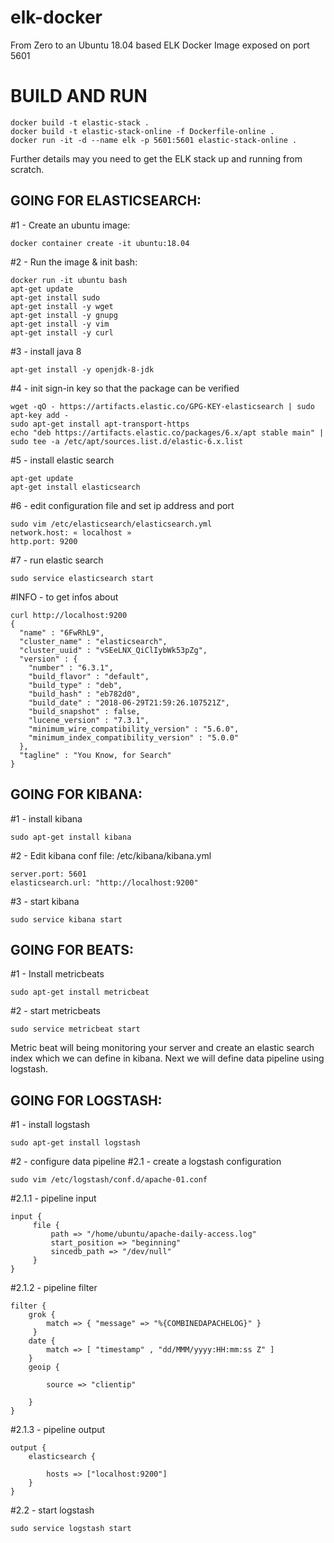# elk-docker
From Zero to an Ubuntu 18.04 based ELK Docker Image exposed on port 5601

# BUILD AND RUN
```
docker build -t elastic-stack .  
docker build -t elastic-stack-online -f Dockerfile-online .  
docker run -it -d --name elk -p 5601:5601 elastic-stack-online . 
```

Further details may you need to get the ELK stack up and running from scratch.

## GOING FOR ELASTICSEARCH:

#1 - Create an ubuntu image:
```
docker container create -it ubuntu:18.04
```

#2 - Run the image & init bash:
```
docker run -it ubuntu bash
apt-get update
apt-get install sudo
apt-get install -y wget
apt-get install -y gnupg
apt-get install -y vim
apt-get install -y curl
```

#3 - install java 8
```
apt-get install -y openjdk-8-jdk
```

#4 - init sign-in key so that the package can be verified
```
wget -qO - https://artifacts.elastic.co/GPG-KEY-elasticsearch | sudo apt-key add -
sudo apt-get install apt-transport-https
echo "deb https://artifacts.elastic.co/packages/6.x/apt stable main" | sudo tee -a /etc/apt/sources.list.d/elastic-6.x.list
```

#5 - install elastic search
```
apt-get update
apt-get install elasticsearch
```

#6 - edit configuration file and set ip address and port
```
sudo vim /etc/elasticsearch/elasticsearch.yml
network.host: « localhost »
http.port: 9200
```

#7 - run elastic search
```
sudo service elasticsearch start 
```

#INFO - to get infos about 
```
curl http://localhost:9200
{
  "name" : "6FwRhL9",
  "cluster_name" : "elasticsearch",
  "cluster_uuid" : "vSEeLNX_QiClIybWk53pZg",
  "version" : {
    "number" : "6.3.1",
    "build_flavor" : "default",
    "build_type" : "deb",
    "build_hash" : "eb782d0",
    "build_date" : "2018-06-29T21:59:26.107521Z",
    "build_snapshot" : false,
    "lucene_version" : "7.3.1",
    "minimum_wire_compatibility_version" : "5.6.0",
    "minimum_index_compatibility_version" : "5.0.0"
  },
  "tagline" : "You Know, for Search"
}
```

## GOING FOR KIBANA:

#1 - install kibana
```
sudo apt-get install kibana
```

#2 - Edit kibana conf file: /etc/kibana/kibana.yml
```
server.port: 5601
elasticsearch.url: "http://localhost:9200"
```

#3 - start kibana
```
sudo service kibana start
```

## GOING FOR BEATS:

#1 - Install metricbeats
```
sudo apt-get install metricbeat
```

#2 - start metricbeats
```
sudo service metricbeat start
```

Metric beat will being monitoring your server and create an elastic search index which we can define in kibana.
Next we will define data pipeline using logstash.

## GOING FOR LOGSTASH:

#1 - install logstash
```
sudo apt-get install logstash
```

#2 - configure data pipeline
#2.1 - create a logstash configuration
```
sudo vim /etc/logstash/conf.d/apache-01.conf
```

#2.1.1 - pipeline input
```
input {
     file {
         path => "/home/ubuntu/apache-daily-access.log"
         start_position => "beginning"
         sincedb_path => "/dev/null"
     }
}
```
 
#2.1.2 - pipeline filter
```
filter {
    grok {
        match => { "message" => "%{COMBINEDAPACHELOG}" }
     }
    date {
        match => [ "timestamp" , "dd/MMM/yyyy:HH:mm:ss Z" ]
    } 
    geoip {
 
        source => "clientip"
 
    }
}
```

#2.1.3 - pipeline output
```
output {
    elasticsearch {
 
        hosts => ["localhost:9200"]
    }
}
```

#2.2 - start logstash
```
sudo service logstash start
```

